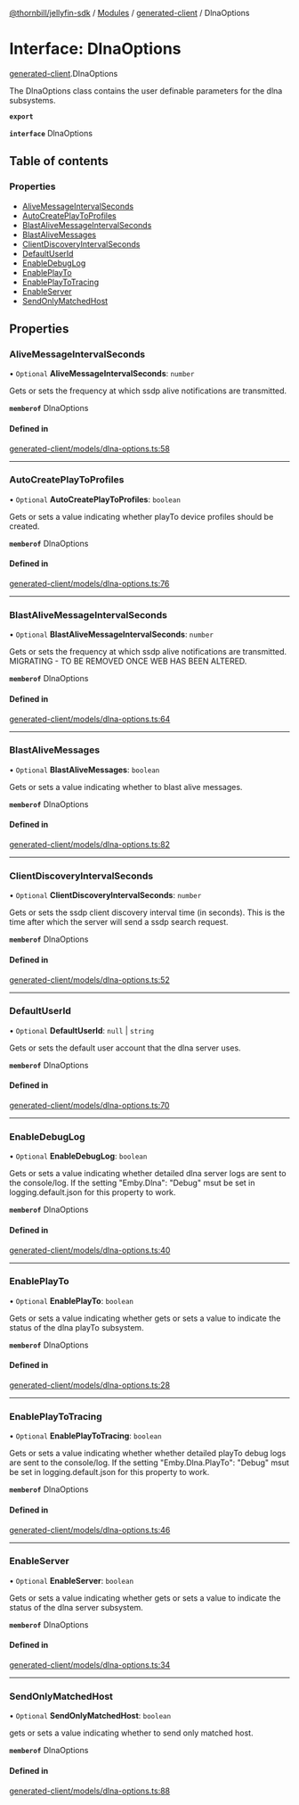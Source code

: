 [@thornbill/jellyfin-sdk](../README.md) / [Modules](../modules.md) / [generated-client](../modules/generated_client.md) / DlnaOptions

# Interface: DlnaOptions

[generated-client](../modules/generated_client.md).DlnaOptions

The DlnaOptions class contains the user definable parameters for the dlna subsystems.

**`export`**

**`interface`** DlnaOptions

## Table of contents

### Properties

- [AliveMessageIntervalSeconds](generated_client.DlnaOptions.md#alivemessageintervalseconds)
- [AutoCreatePlayToProfiles](generated_client.DlnaOptions.md#autocreateplaytoprofiles)
- [BlastAliveMessageIntervalSeconds](generated_client.DlnaOptions.md#blastalivemessageintervalseconds)
- [BlastAliveMessages](generated_client.DlnaOptions.md#blastalivemessages)
- [ClientDiscoveryIntervalSeconds](generated_client.DlnaOptions.md#clientdiscoveryintervalseconds)
- [DefaultUserId](generated_client.DlnaOptions.md#defaultuserid)
- [EnableDebugLog](generated_client.DlnaOptions.md#enabledebuglog)
- [EnablePlayTo](generated_client.DlnaOptions.md#enableplayto)
- [EnablePlayToTracing](generated_client.DlnaOptions.md#enableplaytotracing)
- [EnableServer](generated_client.DlnaOptions.md#enableserver)
- [SendOnlyMatchedHost](generated_client.DlnaOptions.md#sendonlymatchedhost)

## Properties

### AliveMessageIntervalSeconds

• `Optional` **AliveMessageIntervalSeconds**: `number`

Gets or sets the frequency at which ssdp alive notifications are transmitted.

**`memberof`** DlnaOptions

#### Defined in

[generated-client/models/dlna-options.ts:58](https://github.com/jellyfin/jellyfin-sdk-typescript/blob/7402732/src/generated-client/models/dlna-options.ts#L58)

___

### AutoCreatePlayToProfiles

• `Optional` **AutoCreatePlayToProfiles**: `boolean`

Gets or sets a value indicating whether playTo device profiles should be created.

**`memberof`** DlnaOptions

#### Defined in

[generated-client/models/dlna-options.ts:76](https://github.com/jellyfin/jellyfin-sdk-typescript/blob/7402732/src/generated-client/models/dlna-options.ts#L76)

___

### BlastAliveMessageIntervalSeconds

• `Optional` **BlastAliveMessageIntervalSeconds**: `number`

Gets or sets the frequency at which ssdp alive notifications are transmitted. MIGRATING - TO BE REMOVED ONCE WEB HAS BEEN ALTERED.

**`memberof`** DlnaOptions

#### Defined in

[generated-client/models/dlna-options.ts:64](https://github.com/jellyfin/jellyfin-sdk-typescript/blob/7402732/src/generated-client/models/dlna-options.ts#L64)

___

### BlastAliveMessages

• `Optional` **BlastAliveMessages**: `boolean`

Gets or sets a value indicating whether to blast alive messages.

**`memberof`** DlnaOptions

#### Defined in

[generated-client/models/dlna-options.ts:82](https://github.com/jellyfin/jellyfin-sdk-typescript/blob/7402732/src/generated-client/models/dlna-options.ts#L82)

___

### ClientDiscoveryIntervalSeconds

• `Optional` **ClientDiscoveryIntervalSeconds**: `number`

Gets or sets the ssdp client discovery interval time (in seconds).  This is the time after which the server will send a ssdp search request.

**`memberof`** DlnaOptions

#### Defined in

[generated-client/models/dlna-options.ts:52](https://github.com/jellyfin/jellyfin-sdk-typescript/blob/7402732/src/generated-client/models/dlna-options.ts#L52)

___

### DefaultUserId

• `Optional` **DefaultUserId**: ``null`` \| `string`

Gets or sets the default user account that the dlna server uses.

**`memberof`** DlnaOptions

#### Defined in

[generated-client/models/dlna-options.ts:70](https://github.com/jellyfin/jellyfin-sdk-typescript/blob/7402732/src/generated-client/models/dlna-options.ts#L70)

___

### EnableDebugLog

• `Optional` **EnableDebugLog**: `boolean`

Gets or sets a value indicating whether detailed dlna server logs are sent to the console/log.  If the setting \"Emby.Dlna\": \"Debug\" msut be set in logging.default.json for this property to work.

**`memberof`** DlnaOptions

#### Defined in

[generated-client/models/dlna-options.ts:40](https://github.com/jellyfin/jellyfin-sdk-typescript/blob/7402732/src/generated-client/models/dlna-options.ts#L40)

___

### EnablePlayTo

• `Optional` **EnablePlayTo**: `boolean`

Gets or sets a value indicating whether gets or sets a value to indicate the status of the dlna playTo subsystem.

**`memberof`** DlnaOptions

#### Defined in

[generated-client/models/dlna-options.ts:28](https://github.com/jellyfin/jellyfin-sdk-typescript/blob/7402732/src/generated-client/models/dlna-options.ts#L28)

___

### EnablePlayToTracing

• `Optional` **EnablePlayToTracing**: `boolean`

Gets or sets a value indicating whether whether detailed playTo debug logs are sent to the console/log.  If the setting \"Emby.Dlna.PlayTo\": \"Debug\" msut be set in logging.default.json for this property to work.

**`memberof`** DlnaOptions

#### Defined in

[generated-client/models/dlna-options.ts:46](https://github.com/jellyfin/jellyfin-sdk-typescript/blob/7402732/src/generated-client/models/dlna-options.ts#L46)

___

### EnableServer

• `Optional` **EnableServer**: `boolean`

Gets or sets a value indicating whether gets or sets a value to indicate the status of the dlna server subsystem.

**`memberof`** DlnaOptions

#### Defined in

[generated-client/models/dlna-options.ts:34](https://github.com/jellyfin/jellyfin-sdk-typescript/blob/7402732/src/generated-client/models/dlna-options.ts#L34)

___

### SendOnlyMatchedHost

• `Optional` **SendOnlyMatchedHost**: `boolean`

gets or sets a value indicating whether to send only matched host.

**`memberof`** DlnaOptions

#### Defined in

[generated-client/models/dlna-options.ts:88](https://github.com/jellyfin/jellyfin-sdk-typescript/blob/7402732/src/generated-client/models/dlna-options.ts#L88)
